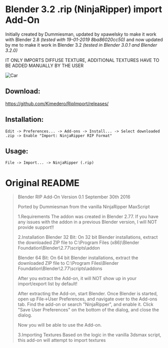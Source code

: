 # Blender 3.2 .rip (NinjaRipper) import Add-On

Initially created by Dummiesman, updated by xpawelsky to make it work with Blender 2.8 *(tested with 19-01-2019 8ba86020cc50)* and now updated by me to make it work in Blender 3.2 *(tested in Blender 3.0.1 and Blender 3.2.0)*

IT ONLY IMPORTS DIFFUSE TEXTURE, ADDITIONAL TEXTURES HAVE TO BE ADDED MANUALLY BY THE USER

![Car](https://i.imgur.com/awlGf0X.png)

## Download:
https://github.com/Kimedero/RipImport/releases/

## Installation:
```
Edit -> Preferences... -> Add-ons -> Install... -> Select downloaded .zip -> Enable "Import: NinjaRipper RIP Format"
```

## Usage:
```
File -> Import... -> NinjaRipper (.rip)
```




# Original README
> Blender RIP Add-On
> Version 0.1
> September 30th 2016
>
> Ported by Dummiesman from the vanilla NinjaRipper MaxScript
>
> 1.Requirements
>  The addon was created in Blender 2.77. If you have any issues with the addon in a previous Blender version, I will NOT provide support!!
>
> 2.Installation
>  Blender 32 Bit:
>    On 32 bit Blender installations, extract the downloaded ZIP file to
>    C:\Program Files (x86)\Blender Foundation\Blender\2.77\scripts\addon
>
>  Blender 64 Bit:
>    On 64 bit Blender installations, extract the downloaded ZIP file to
>    C:\Program Files\Blender Foundation\Blender\2.77\scripts\addons
>
>  After you extract the Add-on, it will NOT show up in your import/export list by default!
>
>  After extracting the Add-on, start Blender. Once Blender is started, open up File->User Preferences, and navigate over to the Add-ons tab. Find the add-on or search "NinjaRipper", and enable it. Click "Save User Preferences" on the bottom of the dialog, and close the dialog.
>
>  Now you will be able to use the Add-on.
>
> 3.Importing
>  Textures
>    Based on the logic in the vanilla 3dsmax script, this add-on will attempt to import textures
